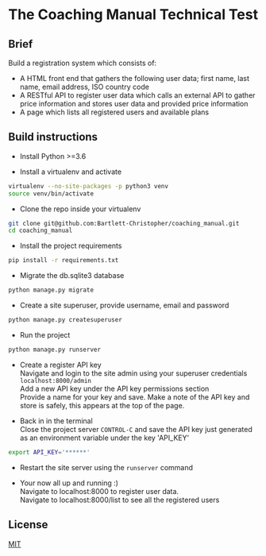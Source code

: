 # The Coaching Manual Technical Test

## Brief
Build a registration system which consists of:  
- A HTML front end that gathers the following user data; first name, last name, email address, ISO country code  
- A RESTful API to register user data which calls an external API to gather price information and stores user data and provided price information  
- A page which lists all registered users and available plans

## Build instructions

- Install Python >=3.6

- Install a virtualenv and activate

```bash
virtualenv --no-site-packages -p python3 venv
source venv/bin/activate
```

- Clone the repo inside your virtualenv 

```bash
git clone git@github.com:Bartlett-Christopher/coaching_manual.git
cd coaching_manual
```

- Install the project requirements
```bash
pip install -r requirements.txt
```

- Migrate the db.sqlite3 database
```bash
python manage.py migrate
```

- Create a site superuser, provide username, email and password
```bash
python manage.py createsuperuser
```

- Run the project
```bash
python manage.py runserver
```

- Create a register API key  
Navigate and login to the site admin using your superuser credentials
`localhost:8000/admin`  
Add a new API key under the API key permissions section  
Provide a name for your key and save.
Make a note of the API key and store is safely, this appears at the top of the page.  

- Back in in the terminal  
Close the project server `CONTROL-C` and save the API key just generated as an environment variable under the key 'API_KEY'
```bash
export API_KEY='******'
```

- Restart the site server using the `runserver` command

- Your now all up and running :)  
Navigate to localhost:8000 to register user data.  
Navigate to localhost:8000/list to see all the registered users

## License
[MIT](https://choosealicense.com/licenses/mit/)